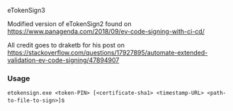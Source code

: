 eTokenSign3

Modified version of eTokenSign2 found on https://www.panagenda.com/2018/09/ev-code-signing-with-ci-cd/

All credit goes to draketb for his post on https://stackoverflow.com/questions/17927895/automate-extended-validation-ev-code-signing/47894907

### Usage
`etokensign.exe <token-PIN> [<certificate-sha1> <timestamp-URL> <path-to-file-to-sign>]`s